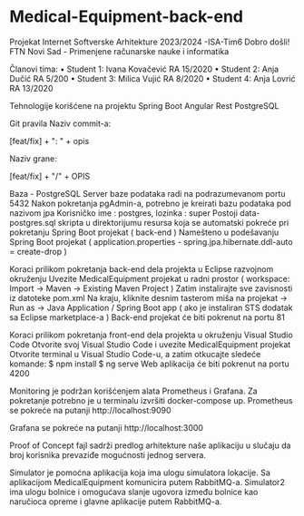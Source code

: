 # Medical-Equipment-back-end

Projekat Internet Softverske Arhitekture 2023/2024 -ISA-Tim6
Dobro došli!
FTN Novi Sad - Primenjene računarske nauke i informatika

Članovi tima:
• Student 1: Ivana Kovačević RA 15/2020
• Student 2: Anja Dučić RA 5/200
• Student 3: Milica Vujić RA 8/2020
• Student 4: Anja Lovrić RA 13/2020

Tehnologije korišćene na projektu
Spring Boot
Angular
Rest
PostgreSQL

Git pravila
Naziv commit-a:

[feat/fix] + ": " + opis

Naziv grane:

[feat/fix] + "/" + OPIS

Baza - PostgreSQL
Server baze podataka radi na podrazumevanom portu 5432
Nakon pokretanja pgAdmin-a, potrebno je kreirati bazu podataka pod nazivom jpa
Korisničko ime : postgres, lozinka : super
Postoji data-postgres.sql skripta u direktorijumu resursa koja se automatski pokreće pri pokretanju Spring Boot projekat ( back-end )
Namešteno u podešavanju Spring Boot projekat ( application.properties - spring.jpa.hibernate.ddl-auto = create-drop )

Koraci prilikom pokretanja back-end dela projekta u Eclipse razvojnom okruženju
Uvezite MedicalEquipment projekat u radni prostor ( workspace: Import -> Maven -> Existing Maven Project )
Zatim instalirajte sve zavisnosti iz datoteke pom.xml
Na kraju, kliknite desnim tasterom miša na projekat -> Run as -> Java Application / Spring Boot app ( ako je instaliran STS dodatak sa Eclipse marketplace-a )
Back-end projekat će biti pokrenut na portu 81

Koraci prilikom pokretanja front-end dela projekta u okruženju Visual Studio Code
Otvorite svoj Visual Studio Code i uvezite MedicalEquipment projekat
Otvorite terminal u Visual Studio Code-u, a zatim otkucajte sledeće komande:
$ npm install
$ ng serve
Web aplikacija će biti pokrenut na portu 4200

Monitoring je podržan korišćenjem alata Prometheus i Grafana. Za pokretanje potrebno je u terminalu izvršiti docker-compose up.
Prometheus se pokreće na putanji http://localhost:9090

Grafana se pokreće na putanji http://localhost:3000

Proof of Concept fajl sadrži predlog arhitekture naše aplikaciju u slučaju da broj korisnika prevaziđe mogućnosti jednog servera.

Simulator je pomoćna aplikacija koja ima ulogu simulatora lokacije. Sa aplikacijom MedicalEquipment komunicira putem RabbitMQ-a.
Simulator2 ima ulogu bolnice i omogućava slanje ugovora između bolnice kao naručioca opreme i glavne aplikacije putem RabbitMQ-a.